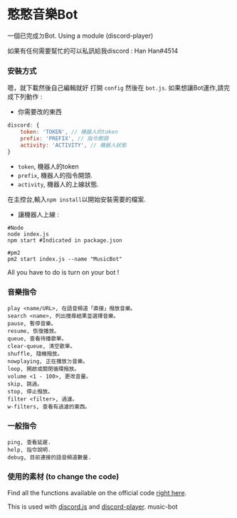 # 憨憨音樂Bot
一個已完成ㄉBot. Using a module (discord-player)

如果有任何需要幫忙的可以私訊給我discord : Han Han#4514

###  安裝方式

嗯，就下載然後自己編輯就好
打開 `config` 然後在 `bot.js`.
如果想讓Bot運作,請完成下列動作 :

- 你需要改的東西

```js
discord: {
    token: 'TOKEN', // 機器人的token
    prefix: 'PREFIX', // 指令開頭
    activity: 'ACTIVITY', // 機器人狀態
}
```

- `token`, 機器人的token
- `prefix`, 機器人的指令開頭.
- `activity`, 機器人的上線狀態.

在主控台,輸入`npm install`以開始安裝需要的檔案.

- 讓機器人上線 :

```
#Node
node index.js
npm start #Indicated in package.json

#pm2
pm2 start index.js --name "MusicBot"
```

All you have to do is turn on your bot !

### 音樂指令

```
play <name/URL>, 在語音頻道「直接」撥放音樂。
search <name>, 列出搜尋結果並選擇音樂。
pause, 暫停音樂。
resume, 恢復播放。
queue, 查看待播歌單。
clear-queue, 清空歌單。
shuffle, 隨機撥放。
nowplaying, 正在播放ㄉ音樂。
loop, 開啟或關閉循環撥放。
volume <1 - 100>, 更改音量。
skip, 跳過。
stop, 停止撥放。
filter <filter>, 過濾。
w-filters, 查看有過濾的東西。
```

### 一般指令

```
ping, 查看延遲.
help, 指令說明.
debug, 目前連接的語音頻道數量.
```

### 使用的素材 (to change the code)

Find all the functions available on the official code [right here](https://github.com/Androz2091/discord-player).

This is used with [discord.js](https://www.npmjs.com/package/discord.js) and [discord-player](https://www.npmjs.com/package/discord-player).
 music-bot

